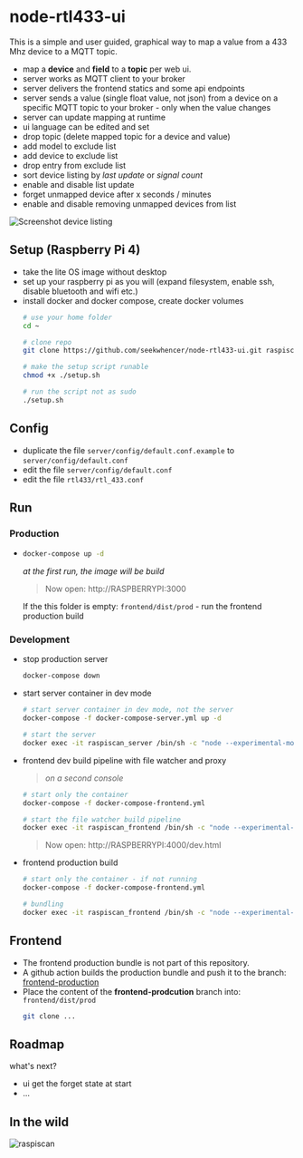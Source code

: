 # node-rtl433-ui

This is a simple and user guided, graphical way to map a value from a 433 Mhz device to a MQTT topic.

- map a **device** and **field** to a **topic** per web ui.
- server works as MQTT client to your broker
- server delivers the frontend statics and some api endpoints
- server sends a value (single float value, not json) from a device on a specific MQTT topic to your broker - only when the value changes
- server can update mapping at runtime
- ui language can be edited and set
- drop topic (delete mapped topic for a device and value)
- add model to exclude list
- add device to exclude list
- drop entry from exclude list
- sort device listing by *last update* or *signal count*
- enable and disable list update
- forget unmapped device after x seconds / minutes
- enable and disable removing unmapped devices from list

![Screenshot device listing](../master/docs/screenshots/listing.png?raw=true "Screenshot device listing")

## Setup (Raspberry Pi 4)
- take the lite OS image without desktop
- set up your raspberry pi as you will (expand filesystem, enable ssh, disable bluetooth and wifi etc.)
- install docker and docker compose, create docker volumes
    ```bash
  # use your home folder
  cd ~
  
  # clone repo
  git clone https://github.com/seekwhencer/node-rtl433-ui.git raspiscan  
  
  # make the setup script runable
    chmod +x ./setup.sh
  
    # run the script not as sudo
    ./setup.sh
    ```

## Config

- duplicate the file `server/config/default.conf.example` to `server/config/default.conf`
- edit the file `server/config/default.conf`
- edit the file `rtl433/rtl_433.conf`

## Run

### Production
- ```bash
  docker-compose up -d
  ```
  
    *at the first run, the image will be build*
  
    > Now open: http://RASPBERRYPI:3000
    
    If the this folder is empty: `frontend/dist/prod` - run the frontend production build

### Development

- stop production server
    ```bash
    docker-compose down
    ```
- start server container in dev mode
    ```bash
    # start server container in dev mode, not the server
    docker-compose -f docker-compose-server.yml up -d
  
    # start the server
    docker exec -it raspiscan_server /bin/sh -c "node --experimental-modules --experimental-json-modules index.js"
    ```
  
- frontend dev build pipeline with file watcher and proxy
    > *on a second console*
    ```bash
    # start only the container
    docker-compose -f docker-compose-frontend.yml
  
    # start the file watcher build pipeline
    docker exec -it raspiscan_frontend /bin/sh -c "node --experimental-modules --experimental-json-modules config/WebpackConfigDev.js"
    ```
  
    > Now open: http://RASPBERRYPI:4000/dev.html  


- frontend production build
    ```bash
    # start only the container - if not running
    docker-compose -f docker-compose-frontend.yml
  
    # bundling
    docker exec -it raspiscan_frontend /bin/sh -c "node --experimental-modules --experimental-json-modules config/WebpackConfigProd.js"
    ```

## Frontend 
- The frontend production bundle is not part of this repository.
- A github action builds the production bundle and push it to the branch: [frontend-production](https://github.com/seekwhencer/node-rtl433-ui/tree/frontend-production)
- Place the content of the **frontend-prodcution** branch into: `frontend/dist/prod`
  ```bash
  git clone ...
  ```


## Roadmap
what's next?
- ui get the forget state at start
- ...

## In the wild
![raspiscan](../master/docs/screenshots/raspiscan.png?raw=true "raspiscan")
